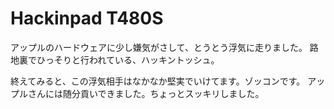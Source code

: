 # Hackinpad T480S


アップルのハードウェアに少し嫌気がさして、とうとう浮気に走りました。
路地裏でひっそりと行われている、ハッキントッシュ。

終えてみると、この浮気相手はなかなか堅実でいけてます。ゾッコンです。
アップルさんには随分貢いできました。ちょっとスッキリしました。


